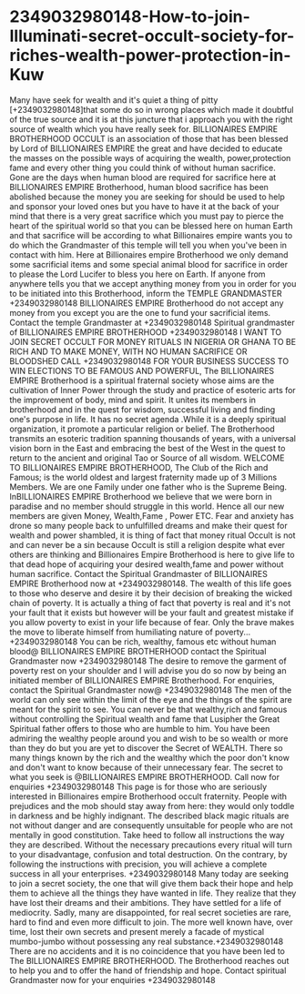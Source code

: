 # 2349032980148-How-to-join-Illuminati-secret-occult-society-for-riches-wealth-power-protection-in-Kuw
Many have seek for wealth and it's quiet a thing of pitty [+2349032980148]that some do so in wrong places which made it doubtful of the true source and it is at this juncture that i approach you with the right source of wealth which you have really seek for. BILLIONAIRES EMPIRE BROTHERHOOD OCCULT is an association of those that has been blessed by Lord of BILLIONAIRES EMPIRE the great and have decided to educate the masses on the possible ways of acquiring the wealth, power,protection fame and every other thing you could think of without human sacrifice. Gone are the days when human blood are required for sacrifice here at BILLIONAIRES EMPIRE Brotherhood, human blood sacrifice has been abolished because the money you are seeking for should be used to help and sponsor your loved ones but you have to have it at the back of your mind that there is a very great sacrifice which you must pay to pierce the heart of the spiritual world so that you can be blessed here on human Earth and that sacrifice will be according to what Billionaires empire wants you to do which the Grandmaster of this temple will tell you when you've been in contact with him. Here at Billionaires empire Brotherhood we only demand some sacrificial items and some special animal blood for sacrifice in order to please the Lord Lucifer to bless you here on Earth. If anyone from anywhere tells you that we accept anything money from you in order for you to be initiated into this Brotherhood, inform the TEMPLE GRANDMASTER +2349032980148 BILLIONAIRES EMPIRE Brotherhood do not accept any money from you except you are the one to fund your sacrificial items. Contact the temple Grandmaster at +2349032980148 Spiritual grandmaster of BILLIONAIRES EMPIRE BROTHERHOOD +2349032980148 I WANT TO JOIN SECRET OCCULT FOR MONEY RITUALS IN NIGERIA OR GHANA TO BE RICH AND TO MAKE MONEY, WITH NO HUMAN SACRIFICE OR BLOODSHED CALL +2349032980148 FOR YOUR BUSINESS SUCCESS TO WIN ELECTIONS TO BE FAMOUS AND POWERFUL, The BILLIONAIRES EMPIRE Brotherhood is a spiritual fraternal society whose aims are the cultivation of Inner Power through the study and practice of esoteric arts for the improvement of body, mind and spirit. It unites its members in brotherhood and in the quest for wisdom, successful living and finding one's purpose in life. It has no secret agenda .While it is a deeply spiritual organization, it promote a particular religion or belief. The Brotherhood transmits an esoteric tradition spanning thousands of years, with a universal vision born in the East and embracing the best of the West in the quest to return to the ancient and original Tao or Source of all wisdom. WELCOME TO BILLIONAIRES EMPIRE BROTHERHOOD, The Club of the Rich and Famous; is the world oldest and largest fraternity made up of 3 Millions Members. We are one Family under one father who is the Supreme Being. InBILLIONAIRES EMPIRE Brotherhood we believe that we were born in paradise and no member should struggle in this world. Hence all our new members are given Money, Wealth,Fame , Power ETC. Fear and anxiety has drone so many people back to unfulfilled dreams and make their quest for wealth and power shambled, it is thing of fact that money ritual Occult is not and can never be a sin because Occult is still a religion despite what ever others are thinking and Billionaires Empire Brotherhood is here to give life to that dead hope of acquiring your desired wealth,fame and power without human sacrifice. Contact the Spiritual Grandmaster of BILLIONAIRES EMPIRE Brotherhood now at +2349032980148. The wealth of this life goes to those who deserve and desire it by their decision of breaking the wicked chain of poverty. It is actually a thing of fact that poverty is real and it's not your fault that it exists but however will be your fault and greatest mistake if you allow poverty to exist in your life because of fear. Only the brave makes the move to liberate himself from humiliating nature of poverty... +2349032980148 You can be rich, wealthy, famous etc without human blood@ BILLIONAIRES EMPIRE BROTHERHOOD contact the Spiritual Grandmaster now +2349032980148 The desire to remove the garment of poverty rest on your shoulder and I will advise you do so now by being an initiated member of BILLIONAIRES EMPIRE Brotherhood. For enquiries, contact the Spiritual Grandmaster now@ +2349032980148 The men of the world can only see within the limit of the eye and the things of the spirit are meant for the spirit to see. You can never be that wealthy,rich and famous without controlling the Spiritual wealth and fame that Lusipher the Great Spiritual father offers to those who are humble to him. You have been admiring the wealthy people around you and wish to be so wealth or more than they do but you are yet to discover the Secret of WEALTH. There so many things known by the rich and the wealthy which the poor don't know and don't want to know because of their unnecessary fear. The secret to what you seek is @BILLIONAIRES EMPIRE BROTHERHOOD. Call now for enquiries +2349032980148  This page is for those who are seriously interested in Billionaires empire Brotherhood occult fraternity.  People with prejudices and the mob should stay away from here: they would only toddle in darkness and be highly indignant. The described black magic rituals are not without danger and are consequently unsuitable for people who are not mentally in good constitution. Take heed to follow all instructions the way they are described. Without the necessary precautions every ritual will turn to your disadvantage, confusion and total destruction. On the contrary, by following the instructions with precision, you will achieve a complete success in all your enterprises. +2349032980148  Many today are seeking to join a secret society, the one that will give them back their hope and help them to achieve all the things they have wanted in life.  They realize that they have lost their dreams and their ambitions. They have settled for a life of mediocrity.  Sadly, many are disappointed, for real secret societies are rare, hard to find and even more difficult to join. The more well known have, over time, lost their own secrets and present merely a facade of mystical mumbo-jumbo without possessing any real substance.+2349032980148  There are no accidents and it is no coincidence that you have been led to The BILLIONAIRES EMPIRE BROTHERHOOD.   The Brotherhood reaches out to help you and to offer the hand of friendship and hope. Contact spiritual Grandmaster now for your enquiries +2349032980148
